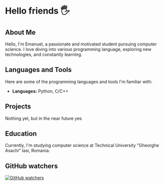 # Hello friends 🖐️

## About Me
Hello, I'm Emanuel, a passionate and motivated student pursuing computer science. I love diving into various programming language, exploring new technologies, and constantly learning.

## Languages and Tools
Here are some of the programming languages and tools I'm familiar with:
- **Languages:** Python, C/C++

## Projects
Nothing yet, but in the near future yes

## Education
Currently, I'm studying computer science at Technical University "Gheorghe Asachi" Iasi, Romania.

## GitHub watchers
[![GitHub watchers](https://img.shields.io/github/watchers/Naereen/StrapDown.js.svg?style=social&label=Watch&maxAge=2592000)](https://GitHub.com/Naereen/StrapDown.js/watchers/)
